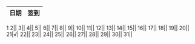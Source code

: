 日期|签到
:---------------|:---------------
1
2||
3||
4||
5||
6||
7||
8||
9||
10||
11||
12||
13||
14||
15||
16||
17||
18||
19||
20||
21|√|
22||
23||
24||
25||
26||
27||
28||
29||
30||
31||
